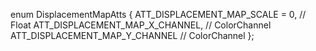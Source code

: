 enum DisplacementMapAtts
{
   ATT_DISPLACEMENT_MAP_SCALE = 0,                // Float
   ATT_DISPLACEMENT_MAP_X_CHANNEL,                // ColorChannel
   ATT_DISPLACEMENT_MAP_Y_CHANNEL                  // ColorChannel
};